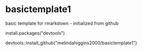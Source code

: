 # basictemplate1

basic template for rmarkdown - initialized from github

install.packages("devtools")

devtools::install_github("melindahiggins2000/basictemplate1")
